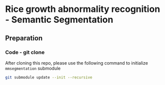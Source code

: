 # Rice growth abnormality recognition - Semantic Segmentation

## Preparation

### Code - git clone
After cloning this repo, please use the following command to initialize ```mmsegmentation``` submodule
```bash
git submodule update --init --recursive
```